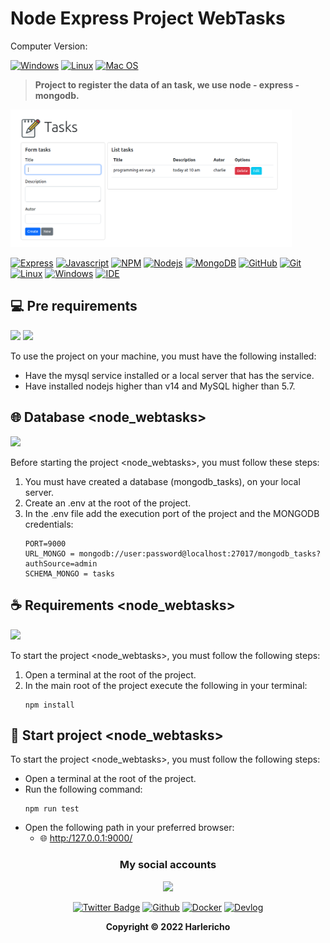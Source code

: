 # Node Express Project WebTasks

Computer Version:

[![Windows](https://img.shields.io/badge/Windows-0078D6?style=for-the-badge&logo=windows&logoColor=white)](https://www.microsoft.com/es-es/windows/windows-11?r=1)
[![Linux](https://img.shields.io/badge/Linux-FF6600?style=for-the-badge&logo=linux&logoColor=white)](https://ubuntu.com/)
[![Mac OS](https://img.shields.io/badge/mac%20os-000000?style=for-the-badge&logo=macos&logoColor=F0F0F0)](https://www.apple.com/la/mac/)

> <strong> Project to register the data of an task, we use node - express - mongodb. </strong>

<img src="preview.png" width="450" alt="proyect"/>

[![Express](https://img.shields.io/badge/Express.js-404D59?style=for-the-badge&logo=express)](https://expressjs.com/es/)
[![Javascript](https://img.shields.io/badge/JavaScript-323330?style=for-the-badge&logo=javascript&logoColor=F7DF1E)](https://www.javascript.com/)
[![NPM](https://img.shields.io/badge/npm-CB3837?style=for-the-badge&logo=npm&logoColor=white)](https://www.npmjs.com/)
[![Nodejs](https://img.shields.io/badge/Node.js-339933?style=for-the-badge&logo=nodedotjs&logoColor=white)](https://nodejs.org/es/)
[![MongoDB](https://img.shields.io/badge/MongoDB-4EA94B?style=for-the-badge&logo=mongodb&logoColor=white)](https://www.mongodb.com/es)
[![GitHub](https://img.shields.io/badge/GitHub-100000?style=for-the-badge&logo=github&logoColor=white)](https://github.com/)
[![Git](https://img.shields.io/badge/Git-E34F26?style=for-the-badge&logo=git&logoColor=white)](https://git-scm.com/)
[![Linux](https://img.shields.io/badge/Linux-FF6600?style=for-the-badge&logo=linux&logoColor=white)](https://www.linux.org/)
[![Windows](https://img.shields.io/badge/Windows-017AD7?style=for-the-badge&logo=windows&logoColor=white)](https://www.microsoft.com/es-es/windows/windows-11?r=1)
[![IDE](https://img.shields.io/badge/Visual_studio_code-0078D4?style=for-the-badge&logo=visual%20studio%20code&logoColor=white)](https://code.visualstudio.com/)

## 💻 Pre requirements

<img src="https://img.shields.io/badge/Node.js-339933?style=for-the-badge&logo=nodedotjs&logoColor=white" />
<img src="https://img.shields.io/badge/MongoDB-4EA94B?style=for-the-badge&logo=mongodb&logoColor=white" />

To use the project on your machine, you must have the following installed:

- Have the mysql service installed or a local server that has the service.
- Have installed nodejs higher than v14 and MySQL higher than 5.7.

## 🌐 Database <node_webtasks>

<img src="https://img.shields.io/badge/MongoDB-4EA94B?style=for-the-badge&logo=mongodb&logoColor=white" />

Before starting the project <node_webtasks>, you must follow these steps:

1. You must have created a database (mongodb_tasks), on your local server.
2. Create an .env at the root of the project.
3. In the .env file add the execution port of the project and the MONGODB credentials:
   ```
   PORT=9000
   URL_MONGO = mongodb://user:password@localhost:27017/mongodb_tasks?authSource=admin
   SCHEMA_MONGO = tasks
   ```

## ☕ Requirements <node_webtasks>

<img src="https://img.shields.io/badge/Node.js-339933?style=for-the-badge&logo=nodedotjs&logoColor=white" />

To start the project <node_webtasks>, you must follow the following steps:

1. Open a terminal at the root of the project.
2. In the main root of the project execute the following in your terminal:
   ```
   npm install
   ```

## 🚀 Start project <node_webtasks>

To start the project <node_webtasks>, you must follow the following steps:

- Open a terminal at the root of the project.
- Run the following command:
  ```
  npm run test
  ```
- Open the following path in your preferred browser:
  - 🌐 [http:/127.0.0.1:9000/](http://127.0.0.1:9000/)

<div align="center">

### My social accounts

![](https://avatars.githubusercontent.com/u/42042270?s=48&v=4)

[![Twitter Badge](https://img.shields.io/badge/Twitter-1DA1F2?style=for-the-badge&logo=twitter&logoColor=white)](https://twitter.com/harlericho)
[![Github](https://img.shields.io/badge/GitHub-100000?style=for-the-badge&logo=github&logoColor=white)](https://github.com/harlericho)
[![Docker](https://img.shields.io/badge/Docker-2496ED?style=for-the-badge&logo=docker&logoColor=white)](https://hub.docker.com/u/harlericho)
[![Devlog](https://img.shields.io/badge/dev.to-0A0A0A?style=for-the-badge&logo=dev.to&logoColor=white)](https://harlericho.tech)

</div>

<p align="center"><strong>Copyright © 2022 Harlericho</strong></p>
